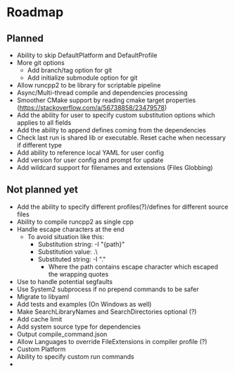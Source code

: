 # Roadmap

## Planned

- Ability to skip DefaultPlatform and DefaultProfile
- More git options
    - Add branch/tag option for git
    - Add initialize submodule option for git
- Allow runcpp2 to be library for scriptable pipeline
- Async/Multi-thread compile and dependencies processing
- Smoother CMake support by reading cmake target properties (https://stackoverflow.com/a/56738858/23479578)
- Add the ability for user to specify custom substitution options which applies to all fields
- Add the ability to append defines coming from the dependencies
- Check last run is shared lib or executable. Reset cache when necessary if different type
- Add ability to reference local YAML for user config
- Add version for user config and prompt for update
- Add wildcard support for filenames and extensions (Files Globbing)


## Not planned yet

- Add the ability to specify different profiles(?)/defines for different source files
- Ability to compile runcpp2 as single cpp
- Handle escape characters at the end
    - To avoid situation like this:
        - Substitution string: -I "{path}"
        - Substitution value: .\
        - Substituted string: -I ".\"
            - Where the path contains escape character which escaped the wrapping quotes
- Use <csignal> to handle potential segfaults
- Use System2 subprocess if no prepend commands to be safer
- Migrate to libyaml
- Add tests and examples (On Windows as well)
- Make SearchLibraryNames and SearchDirectories optional (?)
- Add cache limit
- Add system source type for dependencies
- Output compile_command.json
- Allow Languages to override FileExtensions in compiler profile (?)
- Custom Platform
- Ability to specify custom run commands
- 


